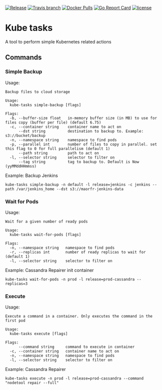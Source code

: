 [![Release](https://img.shields.io/github/release/amerello/kube-tasks.svg)](https://github.com/amerello/kube-tasks/releases)
[![Travis branch](https://app.travis-ci.com/amerello/kube-tasks.svg?branch=master&status=passed)](https://app.travis-ci.com/github/amerello/kube-tasks)
[![Docker Pulls](https://img.shields.io/docker/pulls/amerello/kube-tasks.svg)](https://hub.docker.com/r/amerello/kube-tasks/)
[![Go Report Card](https://goreportcard.com/badge/github.com/amerello/kube-tasks)](https://goreportcard.com/report/github.com/amerello/kube-tasks)
[![license](https://img.shields.io/github/license/amerello/kube-tasks.svg)](https://github.com/amerello/kube-tasks/blob/master/LICENSE)

# Kube tasks

A tool to perform simple Kubernetes related actions

## Commands

### Simple Backup

Usage:
```
Backup files to cloud storage

Usage:
  kube-tasks simple-backup [flags]

Flags:
  -b, --buffer-size float   in-memory buffer size (in MB) to use for files copy (buffer per file) (default 6.75)
  -c, --container string    container name to act on
      --dst string          destination to backup to. Example: s3://bucket/backup
  -n, --namespace string    namespace to find pods
  -p, --parallel int        number of files to copy in parallel. set this flag to 0 for full parallelism (default 1)
      --path string         path to act on
  -l, --selector string     selector to filter on
      --tag string          tag to backup to. Default is Now (yyMMddHHmmss)
```

Example: Backup Jenkins
```
kube-tasks simple-backup -n default -l release=jenkins -c jenkins --path /var/jenkins_home --dst s3://maorfr-jenkins-data
```

### Wait for Pods

Usage:
```
Wait for a given number of ready pods

Usage:
  kube-tasks wait-for-pods [flags]

Flags:
  -n, --namespace string   namespace to find pods
  -r, --replicas int       number of ready replicas to wait for (default 1)
  -l, --selector string    selector to filter on
```

Example: Cassandra Repairer init container
```
kube-tasks wait-for-pods -n prod -l release=prod-cassandra --replicas=3
```

### Execute

Usage:
```
Execute a command in a container. Only executes the command in the first pod

Usage:
  kube-tasks execute [flags]

Flags:
      --command string     command to execute in container
  -c, --container string   container name to act on
  -n, --namespace string   namespace to find pods
  -l, --selector string    selector to filter on
```

Example: Cassandra Repairer
```
kube-tasks execute -n prod -l release=prod-cassandra --command "nodetool repair --full"
```
